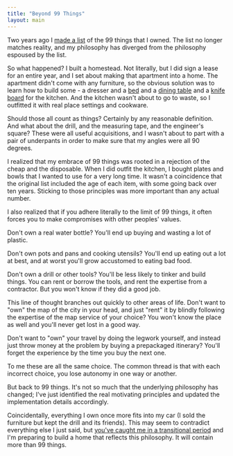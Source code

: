 ```yaml
---
title: "Beyond 99 Things"
layout: main
---
```


Two years ago I [made a list][list] of the 99 things that I owned. The list no longer matches reality, and my philosophy has diverged from the philosophy espoused by the list.

So what happened? I built a homestead. Not literally, but I did sign a lease for an entire year, and I set about making that apartment into a home. The apartment didn't come with any furniture, so the obvious solution was to learn how to build some - a dresser and a [bed][bed] and a [dining table][dining table] and a [knife board][knife board] for the kitchen. And the kitchen wasn't about to go to waste, so I outfitted it with real place settings and cookware.

Should those all count as things? Certainly by any reasonable definition. And what about the drill, and the measuring tape, and the engineer's square? These were all useful acquisitions, and I wasn't about to part with a pair of underpants in order to make sure that my angles were all 90 degrees.

I realized that my embrace of 99 things was rooted in a rejection of the cheap and the disposable. When I did outfit the kitchen, I bought plates and bowls that I wanted to use for a very long time. It wasn't a coincidence that the original list included the age of each item, with some going back over ten years. Sticking to those principles was more important than any actual number.

I also realized that if you adhere literally to the limit of 99 things, it often forces you to make compromises with other peoples' values.

Don't own a real water bottle? You'll end up buying and wasting a lot of plastic.

Don't own pots and pans and cooking utensils? You'll end up eating out a lot at best, and at worst you'll grow accustomed to eating bad food.

Don't own a drill or other tools? You'll be less likely to tinker and build things. You can rent or borrow the tools, and rent the expertise from a contractor. But you won't know if they did a good job.

This line of thought branches out quickly to other areas of life. Don't want to "own" the map of the city in your head, and just "rent" it by blindly following the expertise of the map service of your choice? You won't know the place as well and you'll never get lost in a good way.

Don't want to "own" your travel by doing the legwork yourself, and instead just throw money at the problem by buying a prepackaged itinerary? You'll forget the experience by the time you buy the next one.

To me these are all the same choice. The common thread is that with each incorrect choice, you lose autonomy in one way or another.

But back to 99 things. It's not so much that the underlying philosophy has changed; I've just identified the real motivating principles and updated the implementation details accordingly.

Coincidentally, everything I own once more fits into my car (I sold the furniture but kept the drill and its friends). This may seem to contradict everything else I just said, but [you've caught me in a transitional period][jules] and I'm preparing to build a home that reflects this philosophy. It will contain more than 99 things.

[list]: http://andybrett.com/things
[bed]: https://www.instagram.com/p/yUjDCsOB9O/
[dining table]: https://www.instagram.com/p/zcq-dNOB5G/
[knife board]: https://www.instagram.com/p/y4sirIuB5E/
[jules]: https://www.youtube.com/watch?v=X23AQXEQHcI
